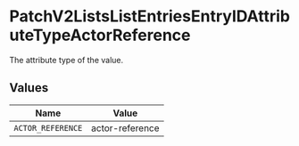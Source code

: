 # PatchV2ListsListEntriesEntryIDAttributeTypeActorReference

The attribute type of the value.


## Values

| Name              | Value             |
| ----------------- | ----------------- |
| `ACTOR_REFERENCE` | actor-reference   |